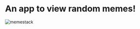 # An app to view random memes!

![memestack](https://user-images.githubusercontent.com/31301266/102818288-52cbc080-43f7-11eb-99dc-1f69fe44c04a.gif)
